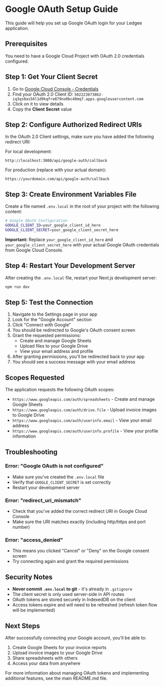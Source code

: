 # Google OAuth Setup Guide

This guide will help you set up Google OAuth login for your Ledgee application.

## Prerequisites

You need to have a Google Cloud Project with OAuth 2.0 credentials configured.

## Step 1: Get Your Client Secret

1. Go to [Google Cloud Console - Credentials](https://console.cloud.google.com/apis/credentials)
2. Find your OAuth 2.0 Client ID: `502223673862-iq3qs8as56l1d9kqfre879no0bc48mq7.apps.googleusercontent.com`
3. Click on it to view details
4. Copy the **Client Secret** value

## Step 2: Configure Authorized Redirect URIs

In the OAuth 2.0 Client settings, make sure you have added the following redirect URI:

For local development:
```
http://localhost:3000/api/google-auth/callback
```

For production (replace with your actual domain):
```
https://yourdomain.com/api/google-auth/callback
```

## Step 3: Create Environment Variables File

Create a file named `.env.local` in the root of your project with the following content:

```bash
# Google OAuth Configuration
GOOGLE_CLIENT_ID=your_google_client_id_here
GOOGLE_CLIENT_SECRET=your_google_client_secret_here
```

**Important:** Replace `your_google_client_id_here` and `your_google_client_secret_here` with your actual Google OAuth credentials from Google Cloud Console.

## Step 4: Restart Your Development Server

After creating the `.env.local` file, restart your Next.js development server:

```bash
npm run dev
```

## Step 5: Test the Connection

1. Navigate to the Settings page in your app
2. Look for the "Google Account" section
3. Click "Connect with Google"
4. You should be redirected to Google's OAuth consent screen
5. Grant the requested permissions:
   - Create and manage Google Sheets
   - Upload files to your Google Drive
   - View your email address and profile
6. After granting permissions, you'll be redirected back to your app
7. You should see a success message with your email address

## Scopes Requested

The application requests the following OAuth scopes:

- `https://www.googleapis.com/auth/spreadsheets` - Create and manage Google Sheets
- `https://www.googleapis.com/auth/drive.file` - Upload invoice images to Google Drive
- `https://www.googleapis.com/auth/userinfo.email` - View your email address
- `https://www.googleapis.com/auth/userinfo.profile` - View your profile information

## Troubleshooting

### Error: "Google OAuth is not configured"
- Make sure you've created the `.env.local` file
- Verify that `GOOGLE_CLIENT_SECRET` is set correctly
- Restart your development server

### Error: "redirect_uri_mismatch"
- Check that you've added the correct redirect URI in Google Cloud Console
- Make sure the URI matches exactly (including http/https and port number)

### Error: "access_denied"
- This means you clicked "Cancel" or "Deny" on the Google consent screen
- Try connecting again and grant the required permissions

## Security Notes

- **Never commit `.env.local` to git** - it's already in `.gitignore`
- The client secret is only used server-side in API routes
- OAuth tokens are stored securely in IndexedDB on the client
- Access tokens expire and will need to be refreshed (refresh token flow will be implemented)

## Next Steps

After successfully connecting your Google account, you'll be able to:
1. Create Google Sheets for your invoice reports
2. Upload invoice images to your Google Drive
3. Share spreadsheets with others
4. Access your data from anywhere

For more information about managing OAuth tokens and implementing additional features, see the main README.md file.

